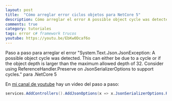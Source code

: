 ```yaml
---
layout: post
title:  "Cómo arreglar error ciclos objetos para NetCore 5"
description: Cómo arreglar el error A possible object cycle was detected en .Net Core 5
comments: true
category: tutoriales
tags: error c# framework trucos
youtube: https://youtu.be/EbKw0Dcaf6o
---
```

Paso a paso para arreglar el error "System.Text.Json.JsonException: A possible object cycle was detected. This can either be due to a cycle or if the object depth is larger than the maximum allowed depth of 32. Consider using ReferenceHandler.Preserve on JsonSerializerOptions to support cycles." para .NetCore 5

En <a target="_blank" href="{{ page.youtube }}">mi canal de youtube</a> hay un video del paso a paso:

```C#
services.AddControllers().AddJsonOptions(x => x.JsonSerializerOptions.ReferenceHandler = ReferenceHandler.Preserve);
```
